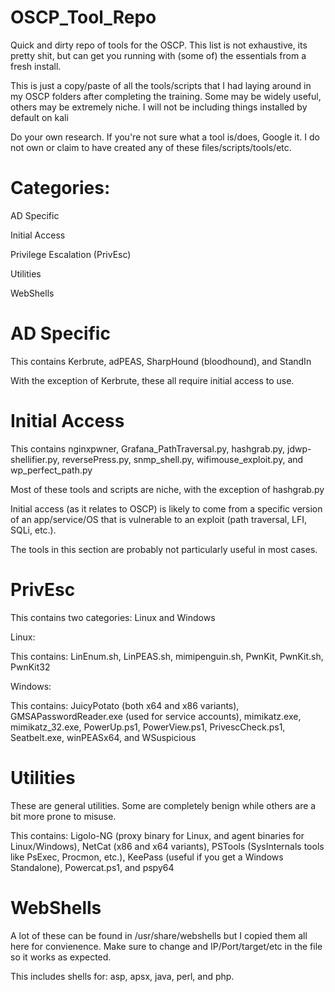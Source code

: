# OSCP_Tool_Repo
Quick and dirty repo of tools for the OSCP. This list is not exhaustive, its pretty shit, but can get you running with (some of) the essentials from a fresh install.

This is just a copy/paste of all the tools/scripts that I had laying around in my OSCP folders after completing the training. Some may be widely useful, others may be extremely niche. I will not be including things installed by default on kali

Do your own research. If you're not sure what a tool is/does, Google it. I do not own or claim to have created any of these files/scripts/tools/etc.



# Categories:
AD Specific

Initial Access

Privilege Escalation (PrivEsc)

Utilities

WebShells

# AD Specific
This contains Kerbrute, adPEAS, SharpHound (bloodhound), and StandIn

With the exception of Kerbrute, these all require initial access to use.

# Initial Access
This contains nginxpwner, Grafana_PathTraversal.py, hashgrab.py, jdwp-shellifier.py, reversePress.py, snmp_shell.py, wifimouse_exploit.py, and wp_perfect_path.py

Most of these tools and scripts are niche, with the exception of hashgrab.py

Initial access (as it relates to OSCP) is likely to come from a specific version of an app/service/OS that is vulnerable to an exploit (path traversal, LFI, SQLi, etc.).

The tools in this section are probably not particularly useful in most cases.

# PrivEsc
This contains two categories: Linux and Windows

Linux:

This contains: LinEnum.sh, LinPEAS.sh, mimipenguin.sh, PwnKit, PwnKit.sh, PwnKit32

Windows:

This contains: JuicyPotato (both x64 and x86 variants), GMSAPasswordReader.exe (used for service accounts), mimikatz.exe, mimikatz_32.exe, PowerUp.ps1, PowerView.ps1, PrivescCheck.ps1, Seatbelt.exe, winPEASx64, and WSuspicious


# Utilities

These are general utilities. Some are completely benign while others are a bit more prone to misuse.

This contains: Ligolo-NG (proxy binary for Linux, and agent binaries for Linux/Windows), NetCat (x86 and x64 variants), PSTools (SysInternals tools like PsExec, Procmon, etc.), KeePass (useful if you get a Windows Standalone), Powercat.ps1, and pspy64


# WebShells

A lot of these can be found in /usr/share/webshells but I copied them all here for convienence. Make sure to change and IP/Port/target/etc in the file so it works as expected.

This includes shells for: asp, apsx, java, perl, and php.

